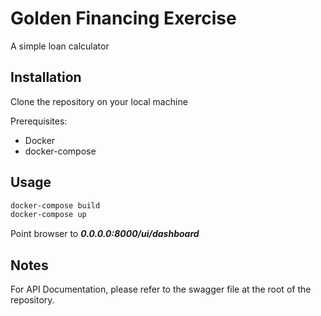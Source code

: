 # Golden Financing Exercise

A simple loan calculator

## Installation

Clone the repository on your local machine

Prerequisites:
- Docker
- docker-compose


## Usage

```bash
docker-compose build
docker-compose up
```

Point browser to ***0.0.0.0:8000/ui/dashboard***

## Notes

For API Documentation, please refer to the swagger file at the root of the repository.
